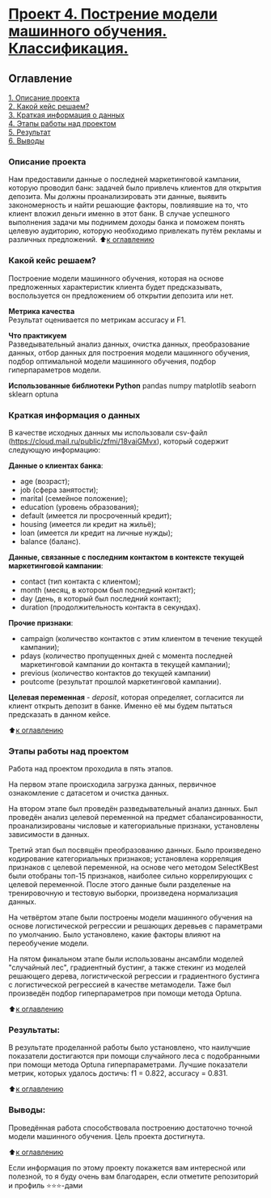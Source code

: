 # [Проект 4. Пострение модели машинного обучения. Классификация.](https://github.com/MorozovOV/My-Projects/blob/master/Машинное%20обучение.%20Классификация/Project_on_ML_Classification.ipynb)

## Оглавление  
[1. Описание проекта](README.md#Описание-проекта)  
[2. Какой кейс решаем?](README.md#Какой-кейс-решаем)  
[3. Краткая информация о данных](README.md#Краткая-информация-о-данных)  
[4. Этапы работы над проектом](README.md#Этапы-работы-над-проектом)  
[5. Результат](README.md#Результат)    
[6. Выводы](README.md#Выводы) 

### Описание проекта    
Нам предоставили данные о последней маркетинговой кампании, которую проводил банк: задачей было привлечь клиентов для открытия депозита. Мы должны проанализировать эти данные, выявить закономерность и найти решающие факторы, повлиявшие на то, что клиент вложил деньги именно в этот банк. В случае успешного выполнения задачи мы поднимем доходы банка и поможем понять целевую аудиторию, которую необходимо привлекать путём рекламы и различных предложений.
:arrow_up:[к оглавлению](README.md#Оглавление)


### Какой кейс решаем?    
Построение модели машинного обучения, которая на основе предложенных характеристик клиента будет предсказывать, воспользуется он предложением об открытии депозита или нет.

**Метрика качества**     
Результат оценивается по метрикам accuracy и F1.

**Что практикуем**     
Разведывательный анализ данных, очистка данных, преобразование данных, отбор данных для построения модели машинного обучения, подбор оптимальной модели машинного обучения, подбор гиперпараметров модели.

**Использованные библиотеки Python**
pandas
numpy
matplotlib
seaborn
sklearn
optuna


### Краткая информация о данных
В качестве исходных данных мы использовали csv-файл (https://cloud.mail.ru/public/zfmi/18vaiGMvx), который содержит следующую информацию:

**Данные о клиентах банка**:

* age (возраст);
* job (сфера занятости);
* marital (семейное положение);
* education (уровень образования);
* default (имеется ли просроченный кредит);
* housing (имеется ли кредит на жильё);
* loan (имеется ли кредит на личные нужды);
* balance (баланс).

**Данные, связанные с последним контактом в контексте текущей маркетинговой кампании**:

* contact (тип контакта с клиентом);
* month (месяц, в котором был последний контакт);
* day (день, в который был последний контакт);
* duration (продолжительность контакта в секундах).

**Прочие признаки**:

* campaign (количество контактов с этим клиентом в течение текущей кампании);
* pdays (количество пропущенных дней с момента последней маркетинговой кампании до контакта в текущей кампании);
* previous (количество контактов до текущей кампании)
* poutcome (результат прошлой маркетинговой кампании).

**Целевая переменная** - *deposit*, которая определяет, согласится ли клиент открыть депозит в банке. Именно её мы будем пытаться предсказать в данном кейсе.
  
:arrow_up:[к оглавлению](README.md#Оглавление)


### Этапы работы над проектом  
Работа над проектом проходила в пять этапов.

На первом этапе происходила загрузка данных, первичное ознакомление с датасетом и очистка данных.

На втором этапе был проведён разведывательный анализ данных. Был проведён анализ целевой переменной на предмет сбалансированности, проанализированы числовые и категориальные признаки, установлены зависимости в данных.

Третий этап был посвящён преобразованию данных. Было произведено кодирование категориальных признаков; установлена корреляция признаков с целевой переменной, на основе чего методом SelectKBest были отобраны топ-15 признаков, наиболее сильно коррелирующих с целевой переменной. После этого данные были разделеные на тренировочную и тестовую выборки, произведена нормализация данных.

На четвёртом этапе были построены модели машинного обучения на основе логистической регрессии и решающих деревьев с параметрами по умолчанию. Было установлено, какие факторы влияют на переобучение модели.

На пятом финальном этапе были использованы ансамбли моделей "случайный лес", градиентный бустинг, а также стекинг из моделей решающего дерева, логистической регрессии и градиентного бустинга с логистической регрессией в качестве метамодели. Таже был произведён подбор гиперпараметров при помощи метода Optunа.

:arrow_up:[к оглавлению](README.md#Оглавление)


### Результаты:  
В результате проделанной работы было установлено, что наилучшие показатели достигаются при помощи случайного леса с подобранными при помощи метода Optuna гиперпараметрами. Лучшие показатели метрик, которых удалось достичь: f1 = 0.822, accuracy = 0.831.

:arrow_up:[к оглавлению](README.md#Оглавление)


### Выводы:  
Проведённая работа способствовала построению достаточно точной модели машинного обучения. Цель проекта достигнута.

:arrow_up:[к оглавлению](README.md#Оглавление)


Если информация по этому проекту покажется вам интересной или полезной, то я буду очень вам благодарен, если отметите репозиторий и профиль ⭐️⭐️⭐️-дами
